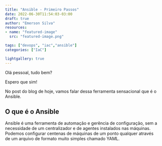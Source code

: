 ```yaml
---
title: "Ansible - Primeiro Passos"
date: 2022-06-30T11:54:03-03:00
draft: true
author: "Emerson Silva"
resources:
- name: "featured-image"
  src: "featured-image.png"

tags: ["devops", "iac","ansible"]
categories: ["IaC"]

lightgallery: true
---
```


Olá pessoal, tudo bem?

Espero que sim! 

No post do blog de hoje, vamos falar dessa ferramenta sensacional que é o Ansible. 

## O que é o Ansible

Ansible é uma ferramenta de automação e gerência de configuração, sem a necessidade de um centralizador e de agentes instalados nas máquinas. Podemos configurar centenas de máquinas de um ponto qualquer através de um arquivo de formato muito simples chamado YAML.

